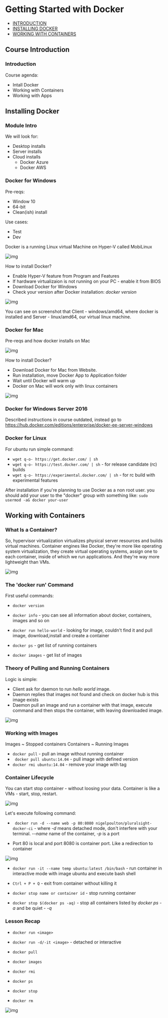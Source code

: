 # Getting Started with Docker

- [INTRODUCTION](#course-introduction)
- [INSTALLING DOCKER](#installing-docker)
- [WORKING WITH CONTAINERS](#working-with-containers)

## Course Introduction
### Introduction

Course agenda: 
* Intall Docker 
* Working with Containers 
* Working with Apps

## Installing Docker 
### Module Intro
We will look for:
* Desktop installs 
* Server installs 
* Cloud installs 
  * Docker Azure
  * Docker AWS
  
### Docker for Windows
Pre-reqs:
* Window 10 
* 64-bit
* Clean(ish) install 

Use cases:
* Test
* Dev
 
Docker is a running Linux virtual Machine on Hyper-V called MobiLinux

![img](https://github.com/Bes0n/pluralsight/blob/master/getting_started_with_docker/images/img1.JPG)

How to install Docker?

* Enable Hyper-V feature from Program and Features 
* If hardware virtualizaion is not running on your PC - enable it from BIOS
* Download Docker for Windows
* Check your version after Docker installation: *docker version*

![img](https://github.com/Bes0n/pluralsight/blob/master/getting_started_with_docker/images/img2.JPG)

You can see on screenshot that Client - windows/amd64, where docker is installed and Server - linux/amd64, our virtual linux machine. 

### Docker for Mac
Pre-reqs and how docker installs on Mac

![img](https://github.com/Bes0n/pluralsight/blob/master/getting_started_with_docker/images/img3.JPG)

How to install Docker?
* Download Docker for Mac from Website. 
* Run installation, move Docker App to Application folder
* Wait until Docker will warm up
* Docker on Mac will work only with linux containers 

![img](https://github.com/Bes0n/pluralsight/blob/master/getting_started_with_docker/images/img4.JPG)


### Docker for Windows Server 2016 
Described instructions in course outdated, instead go to https://hub.docker.com/editions/enterprise/docker-ee-server-windows

### Docker for Linux
For ubuntu run simple command:
* ``` wget q-o- https://get.docker.com/ | sh ``` 
* ``` wget q-o- https://test.docker.com/ | sh ``` - for release candidate (rc) builds
* ``` wget q-o- https://experimental.docker.com/ | sh ``` - for rc build with experimental features 

After installation if you're planning to use Docker as a non root user. you should add your user to the "docker" group with something like:
``` sudo usermod -aG docker your-user ```

## Working with Containers
### What Is a Container?

So, hypervisor virtualization virtualizes physical server resources and builds virtual machines. Container engines like Docker, they're more like operating system virtualization, they create virtual operating systems, assign one to each container, inside of which we run applications. And they're way more lightweight than VMs. 

![img](https://github.com/Bes0n/pluralsight/blob/master/getting_started_with_docker/images/img5.JPG)

### The 'docker run' Command
First useful commands:
* ``` docker version ```
* ``` docker info ``` - you can see all information about docker, containers, images and so on 
* ``` docker run hello-world ``` - looking for image, couldn't find it and pull image, download,install and create a container

* ``` docker ps ``` - get list of running containers 
* ``` docker images ``` - get list of images 

### Theory of Pulling and Running Containers
Logic is simple:
* Client ask for daemon to run *hello world* image. 
* Daemon replies that images not found and check on docker hub is this image exists
* Daemon pull an image and run a container with that image, execute command and then stops the container, with leaving downloaded image. 

![img](https://github.com/Bes0n/pluralsight/blob/master/getting_started_with_docker/images/img6.JPG)

### Working with Images
Images ~ Stopped containers
Containers ~ Running Images 

* ``` docker pull ``` - pull an image without running container
* ``` docker pull ubuntu:14.04```  - pull image with defined version 
* ``` docker rmi ubuntu:14.04 ``` - remove your image with tag 

### Container Lifecycle
You can start stop container - without loosing your data. 
Container is like a VMs - start, stop, restart. 

![img](https://github.com/Bes0n/pluralsight/blob/master/getting_started_with_docker/images/img7.JPG)

Let's execute following command: 
* ``` docker run -d --name web -p 80:8080 nigelpoulton/pluralsight-docker-ci``` - where *-d* means detached mode, don't interfere with your terminal. *--name* name of the container, *-p* is a port 

* Port 80 is local and port 8080 is container port. Like a redirection to container 

![img](https://github.com/Bes0n/pluralsight/blob/master/getting_started_with_docker/images/img8.JPG)

* ``` docker run -it --name temp ubuntu:latest /bin/bash ``` - run container in interactive mode with image ubuntu and execute bash shell 
* ``` Ctrl + P + Q ``` - exit from container without killing it 

* ``` docker stop name or container id ``` - stop running container 

* ``` docker stop $(docker ps -aq) ``` - stop all containers listed by *docker ps -a* and be quiet - *-q* 

### Lesson Recap

* ``` docker run <image> ``` 
* ``` docker run -d/-it <image> ``` - detached or interactive 

* ``` docker pull ```
* ``` docker images ```
* ``` docker rmi ```

* ``` docker ps ```
* ``` docker stop ```
* ``` docker rm ```

![img](https://github.com/Bes0n/pluralsight/blob/master/getting_started_with_docker/images/img9.JPG)

